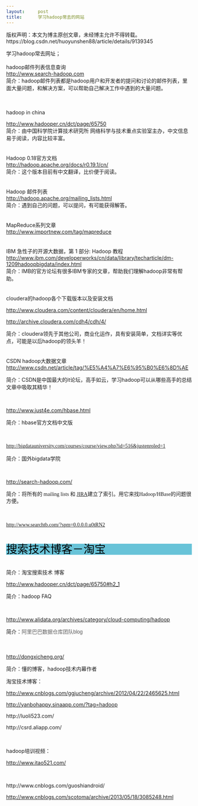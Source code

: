 ```yaml
---
layout:     post
title:      学习hadoop常去的网站
---
```

<div id="article_content" class="article_content clearfix csdn-tracking-statistics" data-pid="blog" data-mod="popu_307" data-dsm="post">
								<div class="article-copyright">
					版权声明：本文为博主原创文章，未经博主允许不得转载。					https://blog.csdn.net/huoyunshen88/article/details/9139345				</div>
								            <link rel="stylesheet" href="https://csdnimg.cn/release/phoenix/template/css/ck_htmledit_views-f76675cdea.css">
						<div class="htmledit_views" id="content_views">
                
学习hadoop常去网址；<br><br>
hadoop邮件列表信息查询<br><a href="http://www.search-hadoop.com" rel="nofollow">http://www.search-hadoop.com</a><br>
简介：hadoop邮件列表都是hadoop用户和开发者的提问和讨论的邮件列表，里面大量问题，和解决方案，可以帮助自己解决工作中遇到的大量问题。<br><br><br><p>hadoop in china</p>
<a href="http://www.hadooper.cn/dct/page/65750" rel="nofollow">http://www.hadooper.cn/dct/page/65750</a><br>
简介：由中国科学院计算技术研究所 网络科学与技术重点实验室主办，中文信息易于阅读，内容比较丰富。<br><br><br>
Hadoop 0.18官方文档<br><a href="http://hadoop.apache.org/docs/r0.19.1/cn/" rel="nofollow">http://hadoop.apache.org/docs/r0.19.1/cn/</a><br>
简介：这个版本目前有中文翻译，比价便于阅读。<br><br><br>
Hadoop 邮件列表<br><a href="http://hadoop.apache.org/mailing_lists.html" rel="nofollow">http://hadoop.apache.org/mailing_lists.html</a><br>
简介：遇到自己的问题，可以提问，有可能获得解答。<br><br><br>
MapReduce系列文章<br><a href="http://www.importnew.com/tag/mapreduce" rel="nofollow">http://www.importnew.com/tag/mapreduce</a><br><br><br>
IBM 急性子的开源​​大数据，第 1 部分: Hadoop 教程<br><a href="http://www.ibm.com/developerworks/cn/data/library/techarticle/dm-1209hadoopbigdata/index.html" rel="nofollow">http://www.ibm.com/developerworks/cn/data/library/techarticle/dm-1209hadoopbigdata/index.html</a><br>
简介：IMB的官方论坛有很多IBM专家的文章，帮助我们理解hadoop非常有帮助。<br><br><br>
cloudera的hadoop各个下载版本以及安装文档<br><p><a href="http://www.cloudera.com/content/cloudera/en/home.html" rel="nofollow">http://www.cloudera.com/content/cloudera/en/home.html</a></p>
<p><a href="http://archive.cloudera.com/cdh4/cdh/4/" rel="nofollow">http://archive.cloudera.com/cdh4/cdh/4/</a><br></p>
简介：cloudera领先于其他公司，商业化运作，具有安装简单，文档详实等优点，可能是以后hadoop的领头羊！<br><br><br>
CSDN hadoop大数据文章<br><a href="http://www.csdn.net/article/tag/%E5%A4%A7%E6%95%B0%E6%8D%AE" rel="nofollow">http://www.csdn.net/article/tag/%E5%A4%A7%E6%95%B0%E6%8D%AE</a><br><p>简介：CSDN是中国最大的it论坛，高手如云，学习hadoop可以从哪些高手的总结文章中吸取其精华！</p>
<p><br></p>
<p><a href="http://www.just4e.com/hbase.html" rel="nofollow">http://www.just4e.com/hbase.html</a></p>
<p>简介：hbase官方<span style="font-family:Simsun;line-height:1.3;">文档中文版</span></p>
<p><br></p>
<p><span style="font-family:Simsun;line-height:1.3;"><a href="http://bigdatauniversity.com/courses/course/view.php?id=516&amp;justenroled=1" rel="nofollow">http://bigdatauniversity.com/courses/course/view.php?id=516&amp;justenroled=1</a><br></span></p>
<p>简介：国外bigdata学院</p>
<p><br></p>
<p><a href="http://search-hadoop.com/" rel="nofollow">http://search-hadoop.com/</a><br></p>
<p>简介：<span style="font-family:Simsun;font-size:14px;line-height:19px;">将所有的 mailing lists 和 </span><a class="link" href="https://issues.apache.org/jira/browse/HBASE" rel="nofollow" style="font-family:Simsun;font-size:14px;line-height:19px;">JIRA</a><span style="font-family:Simsun;font-size:14px;line-height:19px;">建立了索引。用它来找Hadoop/HBase的问题很方便。</span></p>
<p><br></p>
<p><span style="font-family:Simsun;font-size:14px;line-height:19px;"><a href="http://www.searchtb.com/?spm=0.0.0.0.u0tRN2" rel="nofollow">http://www.searchtb.com/?spm=0.0.0.0.u0tRN2</a><br></span></p>
<p></p>
<h1 id="blogtitle" style="font-weight:normal;font-size:30px;font-family:FZHeiTi, 'Microsoft YaHei', Helvetica, Verdana, serif;line-height:30px;color:rgb(85,85,85);background-color:rgb(104,195,216);">
<a href="http://www.searchtb.com/" rel="nofollow" style="color:rgb(0,0,0);text-decoration:none;">搜索技术博客－淘宝</a></h1>
<p><br>
简介：淘宝搜索技术 博客</p>
<p><a href="http://www.hadooper.cn/dct/page/65750#h2_1" rel="nofollow">http://www.hadooper.cn/dct/page/65750#h2_1</a><br></p>
<p>简介：hadoop FAQ<br></p>
<p><br></p>
<p><a href="http://www.alidata.org/archives/category/cloud-computing/hadoop" rel="nofollow">http://www.alidata.org/archives/category/cloud-computing/hadoop</a><br></p>
<p>简介：<a href="http://www.alidw.com/" rel="nofollow" style="font-size:14px;vertical-align:baseline;background-color:rgb(247,247,247);text-decoration:none;color:rgb(102,102,102);font-family:Helmet, Freesans, sans-serif;line-height:23.78333282470703px;">阿里巴巴数据仓库团队blog</a><br></p>
<p><br></p>
<p><a href="http://dongxicheng.org/" rel="nofollow">http://dongxicheng.org/</a><br></p>
<p>简介：懂的博客，hadoop技术内幕作者</p>
<p></p>
<p>淘宝技术博客：</p>
<p><a href="http://www.cnblogs.com/ggjucheng/archive/2012/04/22/2465625.html" rel="nofollow">http://www.cnblogs.com/ggjucheng/archive/2012/04/22/2465625.html</a><br></p>
<p><a href="http://yanbohappy.sinaapp.com/?tag=hadoop" rel="nofollow">http://yanbohappy.sinaapp.com/?tag=hadoop</a><br></p>
<p>http://luoli523.com/<br></p>
<p>http://csrd.aliapp.com/<br></p>
<p><br></p>
<p>hadoop培训视频：<br></p>
<p><a href="http://www.itao521.com//" rel="nofollow">http://www.itao521.com/</a><br></p>
<p><br></p>
<p>http://www.cnblogs.com/guoshiandroid/<br></p>
<p><a href="http://www.cnblogs.com/scotoma/archive/2013/05/18/3085248.html" rel="nofollow">http://www.cnblogs.com/scotoma/archive/2013/05/18/3085248.html</a></p>
<p><br></p>
<h1 class="title" style="color:rgb(153,0,0);line-height:1.3;font-family:Simsun;">
<br></h1>
<br><p></p>
            </div>
                </div>